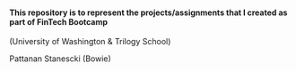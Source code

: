 #### This repository is to represent the projects/assignments that I created as part of FinTech Bootcamp 
(University of Washington & Trilogy School)

Pattanan Stanescki (Bowie)
